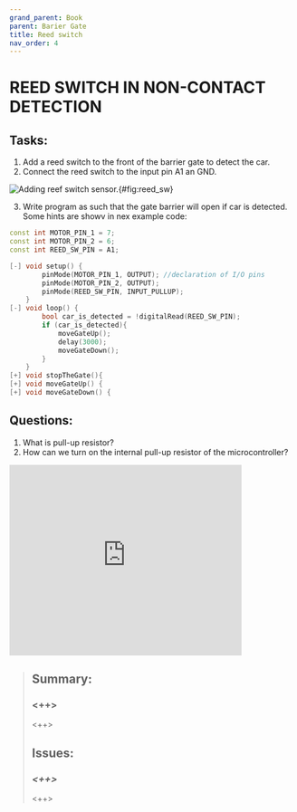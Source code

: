 ```yaml
---
grand_parent: Book
parent: Barier Gate
title: Reed switch
nav_order: 4
---
```


# REED SWITCH IN NON-CONTACT DETECTION

## Tasks:

1. Add a reed switch to the front of the barrier gate to detect the car.
2. Connect the reed switch to the input pin A1 an GND.

![Adding reef switch sensor.](https://img.youtube.com/vi/3hhu11bBFXc/maxresdefault.jpg){#fig:reed_sw}

3. Write program as such that the gate barrier will open if car is detected. Some hints are showv in nex example code:

```cpp
const int MOTOR_PIN_1 = 7;
const int MOTOR_PIN_2 = 6;
const int REED_SW_PIN = A1;

[-] void setup() {
        pinMode(MOTOR_PIN_1, OUTPUT); //declaration of I/O pins
        pinMode(MOTOR_PIN_2, OUTPUT);    
        pinMode(REED_SW_PIN, INPUT_PULLUP);
    }
[-] void loop() {
        bool car_is_detected = !digitalRead(REED_SW_PIN);
        if (car_is_detected){
            moveGateUp();
            delay(3000);
            moveGateDown();
        }
    }
[+] void stopTheGate(){
[+] void moveGateUp() {
[+] void moveGateDown() {
```

## Questions:

1.  What is pull-up resistor?
2.  How can we turn on the internal pull-up resistor of the microcontroller?

<iframe width="410" height="337" frameborder="0" src="https://www.youtube.com/embed/3hhu11bBFXc"></iframe>

> ## Summary:
>
> ### <++>
>
> <++>
>
>## Issues:
>
>### *<++>*
>
><++>  

